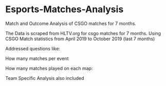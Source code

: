 # Esports-Matches-Analysis
Match and Outcome Analysis of CSGO matches for 7 months.

The Data is scraped from HLTV.org for csgo matches for 7 months.
Using CSGO Match statistics from April 2019 to October 2019 (last 7 months)

Addressed questions like: 

How many matches per event

How many matches played on each map:


Team Specific Analysis also included

